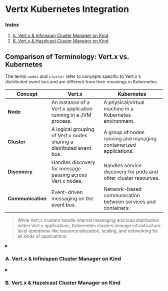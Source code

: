 # Vertx Kubernetes Integration 

### Index 
1. [A. Vert.x & Infinispan Cluster Manager on Kind](#a-vertx--infinispan-cluster-manager-on-kind)
2. [B. Vert.x & Hazelcast Cluster Manager on Kind](#b-vertx--hazelcast-cluster-manager-on-kind)

## Comparison of Terminology: Vert.x vs. Kubernetes 

The terms `nodes` and `cluster` refer to concepts specific to Vert.x's distributed event bus and are different from their meanings in Kubernetes.

| **Concept**       | **Vert.x**                                                                 | **Kubernetes**                                                    |
|--------------------|---------------------------------------------------------------------------|-------------------------------------------------------------------|
| **Node**           | An instance of a Vert.x application running in a JVM process.            | A physical/virtual machine in a Kubernetes environment.           |
| **Cluster**        | A logical grouping of Vert.x nodes sharing a distributed event bus.      | A group of nodes running and managing containerized applications. |
| **Discovery**      | Handles discovery for message passing across Vert.x nodes.              | Handles service discovery for pods and other cluster resources.   |
| **Communication**  | Event-driven messaging on the event bus.                                | Network-based communication between services and containers.      |
> While Vert.x clusters handle internal messaging and load distribution within Vert.x applications, Kubernetes clusters manage infrastructure-level operations like resource allocation, scaling, and networking for all kinds of applications.

<details><summary><h3>A. Vert.x & Infinispan Cluster Manager on Kind</h3></summary>

### 1. Create a Kind Cluster

```bash
cynicdog@cynicdogui-Mac ~ % kind create --name=vertx 
```

### 2. Apply Kubernetes Resources on the Kind Cluster 

Place the resource files in the `k8s` directory of this project repository on the control plane before running the following command.
```bash
root@vertx-control-plane:/# kubectl apply -f ./k8s/*.yml
```

If pods fail to start with messages like `Vert.x Infinispan getting "failed sending discovery request to /228.6.7.8`, enable multicast with:

```bash
sudo route add -net 224.0.0.0/5 127.0.0.1
```

### 3. Port Forward the Service to Local Machine

Run the command below in a separate terminal to forward the service port from the cluster to your local machine.
```bash
cynicdog@cynicdogui-Mac ~ % kubectl port-forward service/frontend 8080:80 
```

### 4. Test EventBus Communication from Pod to Pod with `/hello` Endpoint on the Frontend Service 
```
cynicdog@cynicdogui-Mac ~ % http :8080/hello name=="Vert.x Clustering"
HTTP/1.1 200 OK
content-length: 64

Hello Vert.x Clustering from backend-deployment-79b4c7864d-m8th5
```

👆 [back to index](#index)

</details>

<details><summary><h3>B. Vert.x & Hazelcast Cluster Manager on Kind</h3></summary>

👆 [back to index](#index)

</details>
